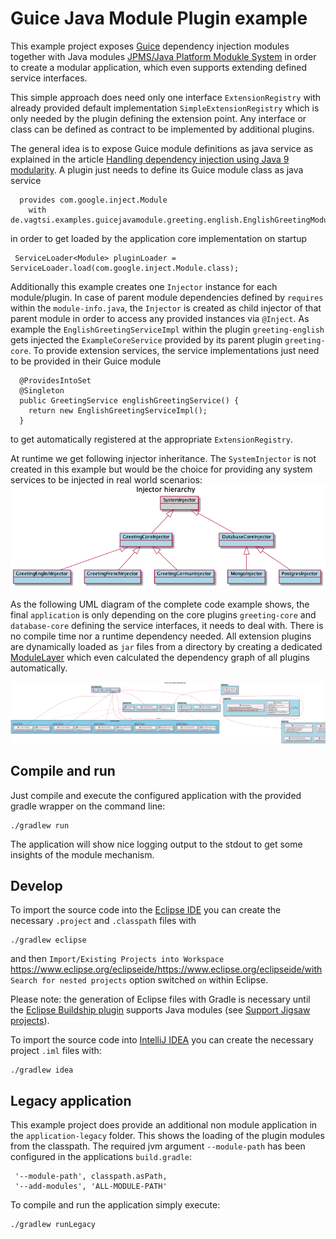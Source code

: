 # Guice Java Module Plugin example

This example project exposes [Guice](https://github.com/google/guice) dependency injection modules together with Java modules [JPMS/Java Platform Modukle System](https://en.wikipedia.org/wiki/Java_Platform_Module_System) in order to create a modular application, which even supports extending defined service interfaces.

This simple approach does need only one interface `ExtensionRegistry` with already provided default implementation `SimpleExtensionRegistry` which is only needed by the plugin defining the extension point. Any interface or class can be defined as contract to be implemented by additional plugins.

The general idea is to expose Guice module definitions as java service as explained in the article [Handling dependency injection using Java 9 modularity](https://www.oreilly.com/content/handling-dependency-injection-using-java9-modularity). A plugin just needs to define its Guice module class as java service
```
  provides com.google.inject.Module
    with de.vagtsi.examples.guicejavamodule.greeting.english.EnglishGreetingModule;
```
 in order to get loaded by the application core implementation on startup
 ```
  ServiceLoader<Module> pluginLoader = ServiceLoader.load(com.google.inject.Module.class);
 ```
 
Additionally this example creates one `Injector` instance for each module/plugin. In case of parent module dependencies defined by `requires` within the `module-info.java`, the `Injector` is created as child injector of that parent module in order to access any provided instances via `@Inject`. As example the `EnglishGreetingServiceImpl` within the plugin `greeting-english` gets injected the `ExampleCoreService` provided by its parent plugin `greeting-core`.
To provide extension services, the service implementations just need to be provided in their Guice module
```
  @ProvidesIntoSet
  @Singleton
  public GreetingService englishGreetingService() {
    return new EnglishGreetingServiceImpl();
  }
```
to get automatically registered at the appropriate `ExtensionRegistry`.

At runtime we get following injector inheritance. The `SystemInjector` is not created in this example but would be the choice for providing any system services to be injected in real world scenarios:
![Injector hierarchy](doc/injector-hierarchy.png "Injector hierarchy")

As the following UML diagram of the complete code example shows, the final `application` is only depending on the core plugins `greeting-core` and `database-core` defining the service interfaces, it needs to deal with. There is no compile time nor a runtime dependency needed. All extension plugins are dynamically loaded as `jar` files from a directory by creating a dedicated [ModuleLayer](https://docs.oracle.com/javase/9/docs/api/java/lang/ModuleLayer.html) which even calculated the dependency graph of all plugins automatically.

![UML diagram](doc/java-guice-pluginmodule.png "UML class diagram")

## Compile and run
Just compile and execute the configured application with the provided gradle wrapper on the command line:
```
./gradlew run
```
The application will show nice logging output to the stdout to get some insights of the module mechanism.

## Develop
To import the source code into the [Eclipse IDE](https://www.eclipse.org/eclipseide/) you can create the necessary `.project` and `.classpath` files with 
```
./gradlew eclipse
```
and then `Import/Existing Projects into Workspace` https://www.eclipse.org/eclipseide/https://www.eclipse.org/eclipseide/with `Search for nested projects` option switched `on` within Eclipse.

Please note: the generation of Eclipse files with Gradle is necessary until the [Eclipse Buildship plugin](https://projects.eclipse.org/projects/tools.buildship) supports Java modules (see [Support Jigsaw projects](https://github.com/eclipse/buildship/issues/658)).

To import the source code into [IntelliJ IDEA](http://www.jetbrains.com/idea/) you can create the necessary project `.iml` files with:
```
./gradlew idea
```

## Legacy application
This example project does provide an additional non module application in the `application-legacy` folder. This shows the loading of the plugin modules from the classpath. The required jvm argument `--module-path` has been configured in the applications `build.gradle`:
```
 '--module-path', classpath.asPath,
 '--add-modules', 'ALL-MODULE-PATH'
 ```
 To compile and run the application simply execute:
 ```
./gradlew runLegacy
```
 